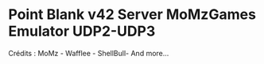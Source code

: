 # Point Blank v42 Server MoMzGames Emulator UDP2-UDP3

Crédits : MoMz - Wafflee - ShellBull- And more...
